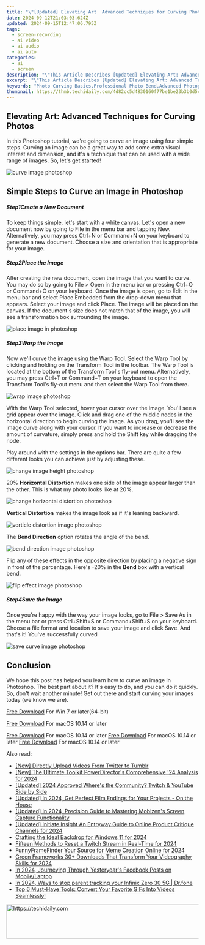 ```yaml
---
title: "\"[Updated] Elevating Art  Advanced Techniques for Curving Photos\""
date: 2024-09-12T21:03:03.624Z
updated: 2024-09-15T12:47:06.795Z
tags: 
  - screen-recording
  - ai video
  - ai audio
  - ai auto
categories: 
  - ai
  - screen
description: "\"This Article Describes [Updated] Elevating Art: Advanced Techniques for Curving Photos\""
excerpt: "\"This Article Describes [Updated] Elevating Art: Advanced Techniques for Curving Photos\""
keywords: "Photo Curving Basics,Professional Photo Bend,Advanced Photography Twist,Modern Curve Effects,Artistic Photo Sculpting,Technique for Curved Images,Innovative Image Manipulation"
thumbnail: https://thmb.techidaily.com/4d82cc5d4830160f77be1be23b3b0d5c8cbc630ac82437e197dd592c77a4c46e.jpg
---
```


## Elevating Art: Advanced Techniques for Curving Photos

In this Photoshop tutorial, we're going to carve an image using four simple steps. Curving an image can be a great way to add some extra visual interest and dimension, and it's a technique that can be used with a wide range of images. So, let's get started!

![curve image photoshop](https://images.wondershare.com/filmora/article-images/2022/09/curve-image-photoshop.jpg)

## Simple Steps to Curve an Image in Photoshop

##### Step1Create a New Document

To keep things simple, let's start with a white canvas. Let's open a new document now by going to File in the menu bar and tapping New. Alternatively, you may press Ctrl+N or Command+N on your keyboard to generate a new document. Choose a size and orientation that is appropriate for your image.

##### Step2Place the Image

After creating the new document, open the image that you want to curve. You may do so by going to File > Open in the menu bar or pressing Ctrl+O or Command+O on your keyboard. Once the image is open, go to Edit in the menu bar and select Place Embedded from the drop-down menu that appears. Select your image and click Place. The image will be placed on the canvas. If the document's size does not match that of the image, you will see a transformation box surrounding the image.

![place image in photoshop](https://images.wondershare.com/filmora/article-images/2022/09/place-image-in-photoshop.jpg)

##### Step3Warp the Image

Now we'll curve the image using the Warp Tool. Select the Warp Tool by clicking and holding on the Transform Tool in the toolbar. The Warp Tool is located at the bottom of the Transform Tool's fly-out menu. Alternatively, you may press Ctrl+T or Command+T on your keyboard to open the Transform Tool's fly-out menu and then select the Warp Tool from there.

![wrap image photoshop](https://images.wondershare.com/filmora/article-images/2022/09/wrap-image-photoshop.jpg)

With the Warp Tool selected, hover your cursor over the image. You'll see a grid appear over the image. Click and drag one of the middle nodes in the horizontal direction to begin curving the image. As you drag, you'll see the image curve along with your cursor. If you want to increase or decrease the amount of curvature, simply press and hold the Shift key while dragging the node.

Play around with the settings in the options bar. There are quite a few different looks you can achieve just by adjusting these.

![change image height photoshop](https://images.wondershare.com/filmora/article-images/2022/09/change-image-height-photoshop.jpg)

20% **Horizontal Distortion** makes one side of the image appear larger than the other. This is what my photo looks like at 20%.

![change horizontal distortion photoshop](https://images.wondershare.com/filmora/article-images/2022/09/change-horizontal-distortion-photoshop.jpg)

**Vertical Distortion** makes the image look as if it's leaning backward.

![verticle distortion image photoshop](https://images.wondershare.com/filmora/article-images/2022/09/verticle-distortion-image-photoshop.jpg)

The **Bend Direction** option rotates the angle of the bend.

![bend direction image photoshop](https://images.wondershare.com/filmora/article-images/2022/09/bend-direction-image-photoshop.jpg)

Flip any of these effects in the opposite direction by placing a negative sign in front of the percentage. Here's -20% in the **Bend** box with a vertical bend.

![flip effect image photoshop](https://images.wondershare.com/filmora/article-images/2022/09/flip-effect-image-photoshop.jpg)

##### Step4Save the Image

Once you're happy with the way your image looks, go to File > Save As in the menu bar or press Ctrl+Shift+S or Command+Shift+S on your keyboard. Choose a file format and location to save your image and click Save. And that's it! You've successfully curved

![save curve image photoshop](https://images.wondershare.com/filmora/article-images/2022/09/save-curve-image-photoshop.jpg)

## Conclusion

We hope this post has helped you learn how to curve an image in Photoshop. The best part about it? It's easy to do, and you can do it quickly. So, don't wait another minute! Get out there and start curving your images today (we know we are).

[Free Download](https://tools.techidaily.com/wondershare/filmora/download/) For Win 7 or later(64-bit)

[Free Download](https://tools.techidaily.com/wondershare/filmora/download/) For macOS 10.14 or later

[Free Download](https://tools.techidaily.com/wondershare/filmora/download/) For macOS 10.14 or later [Free Download](https://tools.techidaily.com/wondershare/filmora/download/) For macOS 10.14 or later [Free Download](https://tools.techidaily.com/wondershare/filmora/download/) For macOS 10.14 or later

<ins class="adsbygoogle"
     style="display:block"
     data-ad-format="autorelaxed"
     data-ad-client="ca-pub-7571918770474297"
     data-ad-slot="1223367746"></ins>

<ins class="adsbygoogle"
     style="display:block"
     data-ad-format="autorelaxed"
     data-ad-client="ca-pub-7571918770474297"
     data-ad-slot="1223367746"></ins>



<ins class="adsbygoogle"
     style="display:block"
     data-ad-client="ca-pub-7571918770474297"
     data-ad-slot="8358498916"
     data-ad-format="auto"
     data-full-width-responsive="true"></ins>


<span class="atpl-alsoreadstyle">Also read:</span>
<div><ul>
<li><a href="https://twitter-clips.techidaily.com/new-directly-upload-videos-from-twitter-to-tumblr/"><u>[New] Directly Upload Videos From Twitter to Tumblr</u></a></li>
<li><a href="https://article-files.techidaily.com/new-the-ultimate-toolkit-powerdirectors-comprehensive-24-analysis-for-2024/"><u>[New] The Ultimate Toolkit PowerDirector's Comprehensive '24 Analysis for 2024</u></a></li>
<li><a href="https://article-files.techidaily.com/updated-2024-approved-wheres-the-community-twitch-and-youtube-side-by-side/"><u>[Updated] 2024 Approved Where's the Community? Twitch & YouTube Side by Side</u></a></li>
<li><a href="https://article-files.techidaily.com/updated-in-2024-get-perfect-film-endings-for-your-projects-on-the-house/"><u>[Updated] In 2024, Get Perfect Film Endings for Your Projects - On the House</u></a></li>
<li><a href="https://screen-video-capture.techidaily.com/updated-in-2024-precision-guide-to-mastering-mobizens-screen-capture-functionality/"><u>[Updated] In 2024, Precision Guide to Mastering Mobizen's Screen Capture Functionality</u></a></li>
<li><a href="https://fox-info.techidaily.com/updated-initiate-insight-an-entryway-guide-to-online-product-critique-channels-for-2024/"><u>[Updated] Initiate Insight An Entryway Guide to Online Product Critique Channels for 2024</u></a></li>
<li><a href="https://extra-tips.techidaily.com/crafting-the-ideal-backdrop-for-windows-11-for-2024/"><u>Crafting the Ideal Backdrop for Windows 11 for 2024</u></a></li>
<li><a href="https://article-files.techidaily.com/fifteen-methods-to-reset-a-twitch-stream-in-real-time-for-2024/"><u>Fifteen Methods to Reset a Twitch Stream in Real-Time for 2024</u></a></li>
<li><a href="https://article-files.techidaily.com/funnyframefinder-your-source-for-meme-creation-online-for-2024/"><u>FunnyFrameFinder Your Source for Meme Creation Online for 2024</u></a></li>
<li><a href="https://article-files.techidaily.com/green-frameworks-30plus-downloads-that-transform-your-videography-skills-for-2024/"><u>Green Frameworks 30+ Downloads That Transform Your Videography Skills for 2024</u></a></li>
<li><a href="https://facebook-video-recording.techidaily.com/in-2024-journeying-through-yesteryears-facebook-posts-on-mobilelaptop/"><u>In 2024, Journeying Through Yesteryear's Facebook Posts on Mobile/Laptop</u></a></li>
<li><a href="https://android-location-track.techidaily.com/in-2024-ways-to-stop-parent-tracking-your-infinix-zero-30-5g-drfone-by-drfone-virtual-android/"><u>In 2024, Ways to stop parent tracking your Infinix Zero 30 5G | Dr.fone</u></a></li>
<li><a href="https://media-tips.techidaily.com/top-6-must-have-tools-convert-your-favorite-gifs-into-videos-seamlessly/"><u>Top 6 Must-Have Tools: Convert Your Favorite GIFs Into Videos Seamlessly!</u></a></li>
</ul></div>

<!-- affiliate ads begin -->
<a href="https://ephamedtechinc.pxf.io/c/5597632/2135475/26400" target="_top" id="2135475">
  <img src="//a.impactradius-go.com/display-ad/26400-2135475" border="0" alt="https://techidaily.com" width="728" height="90"/>
</a>
<img height="0" width="0" src="https://ephamedtechinc.pxf.io/i/5597632/2135475/26400" style="position:absolute;visibility:hidden;" border="0" />
<!-- affiliate ads end -->

